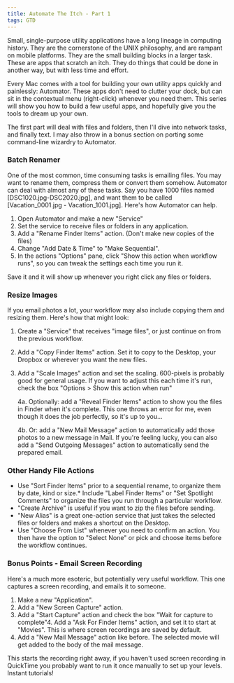 ```yaml
---
title: Automate The Itch - Part 1
tags: GTD
---
```


Small, single-purpose utility applications have a long lineage in computing history. They are the cornerstone of the UNIX philosophy, and are rampant on mobile platforms. They are the small building blocks in a larger task. These are apps that scratch an itch. They do things that could be done in another way, but with less time and effort.

Every Mac comes with a tool for building your own utility apps quickly and painlessly: Automator. These apps don't need to clutter your dock, but can sit in the contextual menu (right-click) whenever you need them. This series will show you how to build a few useful apps, and hopefully give you the tools to dream up your own.

The first part will deal with files and folders, then I'll dive into network tasks, and finally text. I may also throw in a bonus section on porting some command-line wizardry to Automator.

### Batch Renamer

One of the most common, time consuming tasks is emailing files. You may want to rename them, compress them or convert them somehow. Automator can deal with almost any of these tasks. Say you have 1000 files named [DSC1020.jpg-DSC2020.jpg], and want them to be called [Vacation_0001.jpg - Vacation_1001.jpg]. Here's how Automator can help.

1.  Open Automator and make a new "Service"
2.  Set the service to receive files or folders in any application.
3.  Add a "Rename Finder Items" action. (Don't make new copies of the files)
4.  Change "Add Date &amp; Time" to "Make Sequential".
5.  In the actions "Options" pane, click "Show this action when workflow runs", so you can tweak the settings each time you run it.

Save it and it will show up whenever you right click any files or folders.

### Resize Images

If you email photos a lot, your workflow may also include copying them and resizing them. Here's how that might look:

1.  Create a "Service" that receives "image files", or just continue on from the previous workflow.
2.  Add a "Copy Finder Items" action. Set it to copy to the Desktop, your Dropbox or wherever you want the new files.
3.  Add a "Scale Images" action and set the scaling. 600-pixels is probably good for general usage. If you want to adjust this each time it's run, check the box "Options > Show this action when run"

    4a. Optionally: add a "Reveal Finder Items" action to show you the files in Finder when it's complete. This one throws an error for me, even though it does the job perfectly, so it's up to you…

    4b. Or: add a "New Mail Message" action to automatically add those photos to a new message in Mail. If you're feeling lucky, you can also add a "Send Outgoing Messages" action to automatically send the prepared email.

### Other Handy File Actions

*   Use "Sort Finder Items" prior to a sequential rename, to organize them by date, kind or size.*   Include "Label Finder Items" or "Set Spotlight Comments" to organize the files you run through a particular workflow.
*   "Create Archive" is useful if you want to zip the files before sending.
*   "New Alias" is a great one-action service that just takes the selected files or folders and makes a shortcut on the Desktop.
*   Use "Choose From List" whenever you need to confirm an action. You then have the option to "Select None" or pick and choose items before the workflow continues.

### Bonus Points - Email Screen Recording

Here's a much more esoteric, but potentially very useful workflow. This one captures a screen recording, and emails it to someone.

1.  Make a new "Application".
2.  Add a "New Screen Capture" action.
3.  Add a "Start Capture" action and check the box "Wait for capture to complete"4.  Add a "Ask For Finder Items" action, and set it to start at "Movies". This is where screen recordings are saved by default.
5.  Add a "New Mail Message" action like before. The selected movie will get added to the body of the mail message.

This starts the recording right away, if you haven't used screen recording in QuickTime you probably want to run it once manually to set up your levels. Instant tutorials!
